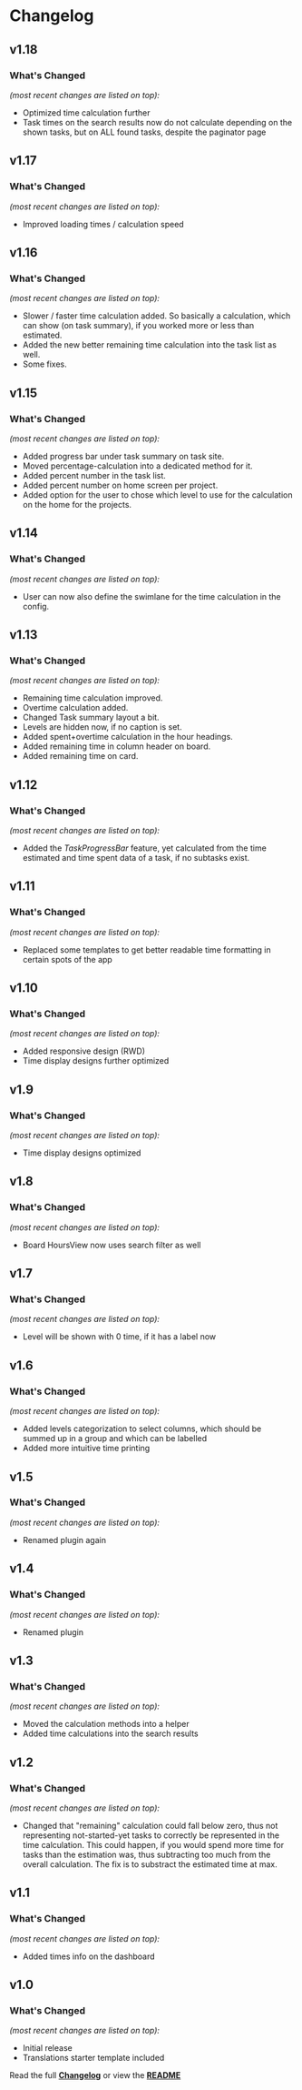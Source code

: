# Changelog


## v1.18

### What's Changed

_(most recent changes are listed on top):_
- Optimized time calculation further
- Task times on the search results now do not calculate depending on the shown tasks, but on ALL found tasks, despite the paginator page


## v1.17

### What's Changed

_(most recent changes are listed on top):_
- Improved loading times / calculation speed


## v1.16

### What's Changed

_(most recent changes are listed on top):_
- Slower / faster time calculation added. So basically a calculation, which can show (on task summary), if you worked more or less than estimated.
- Added the new better remaining time calculation into the task list as well.
- Some fixes.


## v1.15

### What's Changed

_(most recent changes are listed on top):_
- Added progress bar under task summary on task site.
- Moved percentage-calculation into a dedicated method for it.
- Added percent number in the task list.
- Added percent number on home screen per project.
- Added option for the user to chose which level to use for the calculation on the home for the projects.


## v1.14

### What's Changed

_(most recent changes are listed on top):_
- User can now also define the swimlane for the time calculation in the config.


## v1.13

### What's Changed

_(most recent changes are listed on top):_
- Remaining time calculation improved.
- Overtime calculation added.
- Changed Task summary layout a bit.
- Levels are hidden now, if no caption is set.
- Added spent+overtime calculation in the hour headings.
- Added remaining time in column header on board.
- Added remaining time on card.


## v1.12

### What's Changed

_(most recent changes are listed on top):_
- Added the _TaskProgressBar_ feature, yet calculated from the time estimated and time spent data of a task, if no subtasks exist.


## v1.11

### What's Changed

_(most recent changes are listed on top):_
- Replaced some templates to get better readable time formatting in certain spots of the app


## v1.10

### What's Changed

_(most recent changes are listed on top):_
- Added responsive design (RWD)
- Time display designs further optimized


## v1.9

### What's Changed

_(most recent changes are listed on top):_
- Time display designs optimized


## v1.8

### What's Changed

_(most recent changes are listed on top):_
- Board HoursView now uses search filter as well


## v1.7

### What's Changed

_(most recent changes are listed on top):_
- Level will be shown with 0 time, if it has a label now


## v1.6

### What's Changed

_(most recent changes are listed on top):_
- Added levels categorization to select columns, which should be summed up in a group and which can be labelled
- Added more intuitive time printing


## v1.5

### What's Changed

_(most recent changes are listed on top):_
- Renamed plugin again


## v1.4

### What's Changed

_(most recent changes are listed on top):_
- Renamed plugin


## v1.3

### What's Changed

_(most recent changes are listed on top):_
- Moved the calculation methods into a helper
- Added time calculations into the search results

## v1.2

### What's Changed

_(most recent changes are listed on top):_
- Changed that "remaining" calculation could fall below zero, thus not representing not-started-yet tasks to correctly be represented in the time calculation. This could happen, if you would spend more time for tasks than the estimation was, thus subtracting too much from the overall calculation. The fix is to substract the estimated time at max.


## v1.1

### What's Changed

_(most recent changes are listed on top):_
- Added times info on the dashboard


## v1.0

### What's Changed

_(most recent changes are listed on top):_
- Initial release
- Translations starter template included


Read the full [**Changelog**](../master/changelog.md "See changes") or view the [**README**](../master/README.md "View README")
